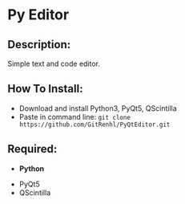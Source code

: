 # Py Editor

## Description:
Simple text and code editor.

## How To Install:
* Download and install Python3, PyQt5, QScintilla
* Paste in command line: `git clone https://github.com/GitRenhl/PyQtEditor.git`

## Required:
+ **Python**
- PyQt5
- QScintilla